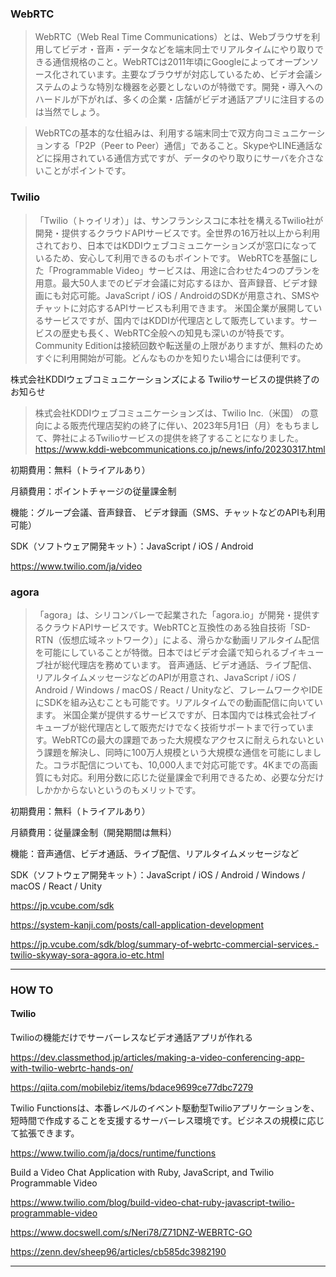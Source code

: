 ### WebRTC

> WebRTC（Web Real Time Communications）とは、Webブラウザを利用してビデオ・音声・データなどを端末同士でリアルタイムにやり取りできる通信規格のこと。WebRTCは2011年頃にGoogleによってオープンソース化されています。主要なブラウザが対応しているため、ビデオ会議システムのような特別な機器を必要としないのが特徴です。開発・導入へのハードルが下がれば、多くの企業・店舗がビデオ通話アプリに注目するのは当然でしょう。

> WebRTCの基本的な仕組みは、利用する端末同士で双方向コミュニケーションする「P2P（Peer to Peer）通信」であること。SkypeやLINE通話などに採用されている通信方式ですが、データのやり取りにサーバを介さないことがポイントです。


### Twilio

> 「Twilio（トゥイリオ）」は、サンフランシスコに本社を構えるTwilio社が開発・提供するクラウドAPIサービスです。全世界の16万社以上から利用されており、日本ではKDDIウェブコミュニケーションズが窓口になっているため、安心して利用できるのもポイントです。
WebRTCを基盤にした「Programmable Video」サービスは、用途に合わせた4つのプランを用意。最大50人までのビデオ会議に対応するほか、音声録音、ビデオ録画にも対応可能。JavaScript / iOS / AndroidのSDKが用意され、SMSやチャットに対応するAPIサービスも利用できます。
米国企業が展開しているサービスですが、国内ではKDDIが代理店として販売しています。サービスの歴史も長く、WebRTC全般への知見も深いのが特長です。Community Editionは接続回数や転送量の上限がありますが、無料のためすぐに利用開始が可能。どんなものかを知りたい場合には便利です。

株式会社KDDIウェブコミュニケーションズによる Twilioサービスの提供終了のお知らせ
> 株式会社KDDIウェブコミュニケーションズは、Twilio Inc.（米国） の意向による販売代理店契約の終了に伴い、2023年5月1日（月）をもちまして、弊社によるTwilioサービスの提供を終了することになりました。
https://www.kddi-webcommunications.co.jp/news/info/20230317.html

初期費用：無料（トライアルあり）

月額費用：ポイントチャージの従量課金制

機能：グループ会議、音声録音、
ビデオ録画（SMS、チャットなどのAPIも利用可能）

SDK（ソフトウェア開発キット）：JavaScript / iOS / Android

https://www.twilio.com/ja/video

### agora

> 「agora」は、シリコンバレーで起業された「agora.io」が開発・提供するクラウドAPIサービスです。WebRTCと互換性のある独自技術「SD-RTN（仮想広域ネットワーク）」による、滑らかな動画リアルタイム配信を可能にしていることが特徴。日本ではビデオ会議で知られるブイキューブ社が総代理店を務めています。
音声通話、ビデオ通話、ライブ配信、リアルタイムメッセージなどのAPIが用意され、JavaScript / iOS / Android / Windows / macOS / React / Unityなど、フレームワークやIDEにSDKを組み込むことも可能です。リアルタイムでの動画配信に向いています。
米国企業が提供するサービスですが、日本国内では株式会社ブイキューブが総代理店として販売だけでなく技術サポートまで行っています。WebRTCの最大の課題であった大規模なアクセスに耐えられないという課題を解決し、同時に100万人規模という大規模な通信を可能にしました。コラボ配信についても、10,000人まで対応可能です。4Kまでの高画質にも対応。利用分数に応じた従量課金で利用できるため、必要な分だけしかかからないというのもメリットです。



初期費用：無料（トライアルあり）

月額費用：従量課金制（開発期間は無料）

機能：音声通信、ビデオ通話、ライブ配信、リアルタイムメッセージなど

SDK（ソフトウェア開発キット）：JavaScript / iOS / Android / Windows / macOS / React / Unity

https://jp.vcube.com/sdk


https://system-kanji.com/posts/call-application-development

https://jp.vcube.com/sdk/blog/summary-of-webrtc-commercial-services.-twilio-skyway-sora-agora.io-etc.html

----

### HOW TO

#### Twilio

Twilioの機能だけでサーバーレスなビデオ通話アプリが作れる

https://dev.classmethod.jp/articles/making-a-video-conferencing-app-with-twilio-webrtc-hands-on/

https://qiita.com/mobilebiz/items/bdace9699ce77dbc7279

Twilio Functionsは、本番レベルのイベント駆動型Twilioアプリケーションを、短時間で作成することを支援するサーバーレス環境です。ビジネスの規模に応じて拡張できます。

https://www.twilio.com/ja/docs/runtime/functions

Build a Video Chat Application with Ruby, JavaScript, and Twilio Programmable Video

https://www.twilio.com/blog/build-video-chat-ruby-javascript-twilio-programmable-video

https://www.docswell.com/s/Neri78/Z71DNZ-WEBRTC-GO

https://zenn.dev/sheep96/articles/cb585dc3982190

----



